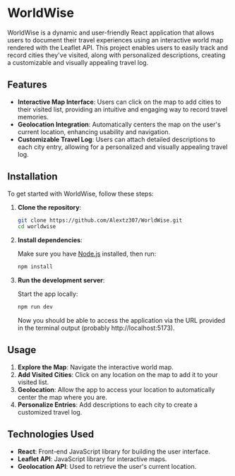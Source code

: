 # WorldWise

WorldWise is a dynamic and user-friendly React application that allows users to document their travel experiences using an interactive world map rendered with the Leaflet API. This project enables users to easily track and record cities they've visited, along with personalized descriptions, creating a customizable and visually appealing travel log.

## Features

- **Interactive Map Interface**: Users can click on the map to add cities to their visited list, providing an intuitive and engaging way to record travel memories.
- **Geolocation Integration**: Automatically centers the map on the user's current location, enhancing usability and navigation.
- **Customizable Travel Log**: Users can attach detailed descriptions to each city entry, allowing for a personalized and visually appealing travel log.

## Installation

To get started with WorldWise, follow these steps:

1. **Clone the repository**:

    ```bash
    git clone https://github.com/Alextz307/WorldWise.git
    cd worldwise
    ```

2. **Install dependencies**:

    Make sure you have [Node.js](https://nodejs.org/) installed, then run:

    ```bash
    npm install
    ```

3. **Run the development server**:

    Start the app locally:

    ```bash
    npm run dev
    ```

    Now you should be able to access the application via the URL provided in the terminal output (probably http://localhost:5173).

## Usage

1. **Explore the Map**: Navigate the interactive world map.
2. **Add Visited Cities**: Click on any location on the map to add it to your visited list.
3. **Geolocation**: Allow the app to access your location to automatically center the map where you are.
4. **Personalize Entries**: Add descriptions to each city to create a customized travel log.

## Technologies Used

- **React**: Front-end JavaScript library for building the user interface.
- **Leaflet API**: JavaScript library for interactive maps.
- **Geolocation API**: Used to retrieve the user's current location.
